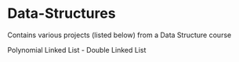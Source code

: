 # Data-Structures

Contains various projects (listed below) from a Data Structure course

Polynomial Linked List - Double Linked List
